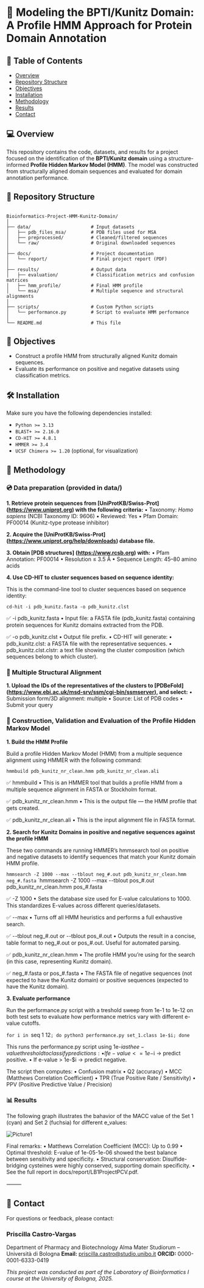 # 🧬 Modeling the BPTI/Kunitz Domain: A Profile HMM Approach for Protein Domain Annotation

## 📄 Table of Contents

- [Overview](#-overview)
- [Repository Structure](#-repository-structure)
- [Objectives](#-objectives)
- [Installation](#-installation)
- [Methodology](#-methodology)
- [Results](#-results)
- [Contact](#-contact)

## ‍💻 Overview

This repository contains the code, datasets, and results for a project focused on the identification of the **BPTI/Kunitz domain** using a structure-informed **Profile Hidden Markov Model (HMM)**. The model was constructed from structurally aligned domain sequences and evaluated for domain annotation performance.

## 📁 Repository Structure

```text

Bioinformatics-Project-HMM-Kunitz-Domain/
│
├── data/                      # Input datasets
│   ├── pdb_files_msa/         # PDB files used for MSA
│   ├── preprocessed/          # Cleaned/filtered sequences
│   └── raw/                   # Original downloaded sequences
│
├── docs/                      # Project documentation
│   └── report/                # Final project report (PDF)
│
├── results/                   # Output data
│   ├── evaluation/            # Classification metrics and confusion matrices
│   ├── hmm_profile/           # Final HMM profile
│   └── msa/                   # Multiple sequence and structural alignments
│
├── scripts/                   # Custom Python scripts
│   └── performance.py         # Script to evaluate HMM performance
│
└── README.md                  # This file
```

## 📌 Objectives

- Construct a profile HMM from structurally aligned Kunitz domain sequences.
- Evaluate its performance on positive and negative datasets using classification metrics.

## 🛠 Installation

Make sure you have the following dependencies installed:

- `Python >= 3.13`
- `BLAST+ >= 2.16.0`
- `CD-HIT >= 4.8.1`
- `HMMER >= 3.4`
- `UCSF Chimera >= 1.20` (optional, for visualization)

## 🚀 Methodology

### 💿 Data preparation (provided in data/)

**1. Retrieve protein sequences from [UniProtKB/Swiss-Prot] (https://www.uniprot.org) with the following criteria:**
  • Taxonomy: _Homo sapiens_ (NCBI Taxonomy ID: 9606)
  • Reviewed: Yes
  • Pfam Domain: PF00014 (Kunitz-type protease inhibitor)

**2. Acquire the [UniProtKB/Swiss-Prot] (https://www.uniprot.org/help/downloads) database file.**

**3. Obtain [PDB structures] (https://www.rcsb.org) with:**
  • Pfam Annotation: PF00014
  • Resolution ≤ 3.5 Å
  • Sequence Length: 45–80 amino acids

**4. Use CD-HIT to cluster sequences based on sequence identity:**

This is the command-line tool to cluster sequences based on sequence identity:

`cd-hit -i pdb_kunitz.fasta -o pdb_kunitz.clst`

✅ -i pdb_kunitz.fasta
  • Input file: a FASTA file (pdb_kunitz.fasta) containing protein sequences for Kunitz domains extracted from the PDB.

✅ -o pdb_kunitz.clst
  • Output file prefix.
  • CD-HIT will generate:
  • pdb_kunitz.clst: a FASTA file with the representative sequences.
  • pdb_kunitz.clst.clstr: a text file showing the cluster composition (which sequences belong to which cluster).

### 📏 Multiple Structural Alignment

**1. Upload the IDs of the representatives of the clusters to [PDBeFold] (https://www.ebi.ac.uk/msd-srv/ssm/cgi-bin/ssmserver), and select:** 
  • Submission form/3D alignment: multiple
  • Source: List of PDB codes
  • Submit your query

### 🔦 Construction, Validation and Evaluation of the Profile Hidden Markov Model

**1. Build the HMM Profile**

Build a profile Hidden Markov Model (HMM) from a multiple sequence alignment using HMMER with the following command:

`hmmbuild pdb_kunitz_nr_clean.hmm pdb_kunitz_nr_clean.ali`

✅ hmmbuild
  • This is an HMMER tool that builds a profile HMM from a multiple sequence alignment in FASTA or Stockholm format.

✅ pdb_kunitz_nr_clean.hmm
  • This is the output file — the HMM profile that gets created.

✅ pdb_kunitz_nr_clean.ali
  • This is the input alignment file in FASTA format.

**2. Search for Kunitz Domains in positive and negative sequences against the profile HMM**

These two commands are running HMMER’s hmmsearch tool on  positive and negative datasets to identify sequences that match your Kunitz domain HMM profile.

`hmmsearch -Z 1000 --max --tblout neg_#.out pdb_kunitz_nr_clean.hmm neg_#.fasta` 
`hmmsearch -Z 1000 --max --tblout pos_#.out pdb_kunitz_nr_clean.hmm pos_#.fasta

✅ -Z 1000
  • Sets the database size used for E-value calculations to 1000. This standardizes E-values across different queries/datasets.

✅ --max
  • Turns off all HMM heuristics and performs a full exhaustive search.
 
✅ --tblout neg_#.out or --tblout pos_#.out 
  • Outputs the result in a concise, table format to neg_#.out or pos_#.out. Useful for automated parsing.

✅ pdb_kunitz_nr_clean.hmm
  • The profile HMM you’re using for the search (in this case, representing Kunitz domain).

✅ neg_#.fasta or pos_#.fasta
  • The FASTA file of negative sequences (not expected to have the Kunitz domain) or positive sequences (expected to have the Kunitz domain).

**3. Evaluate performance**

Run the performance.py script with a treshold sweep from 1e-1 to 1e-12 on both test sets to evaluate how performance metrics vary with different e-value cutoffs.

`for i in `seq 1 12`; do python3 performance.py set_1.class 1e-$i; done`

This runs the performance.py script using 1e-$i as the e-value threshold to classify predictions:
  • If e-value <= 1e-$i  → predict positive.
  • If e-value > 1e-$i  → predict negative.

The script then computes:
  • Confusion matrix
  • Q2 (accuracy)
  • MCC (Matthews Correlation Coefficient)
  • TPR (True Positive Rate / Sensitivity)
  • PPV (Positive Predictive Value / Precision)

### 📊 Results

The following graph illustrates the bahavior of the MACC value of the Set 1 (cyan) and Set 2 (fuchsia) for different e_values:

![Picture1](https://github.com/user-attachments/assets/684c0878-4654-4174-8b32-d77698c7a319)

Final remarks:
• Matthews Correlation Coefficient (MCC): Up to 0.99
• Optimal threshold: E-value of 1e-05-1e-06 showed the best balance between sensitivity and specificity.
• Structural conservation: Disulfide-bridging cysteines were highly conserved, supporting domain specificity.
• See the full report in docs/report/LB1ProjectPCV.pdf.

⸻


## 📧 Contact

For questions or feedback, please contact:

### Priscilla Castro-Vargas
Department of Pharmacy and Biotechnology
Alma Mater Studiorum – Università di Bologna
**Email:** priscilla.castro@studio.unibo.it
**ORCID:** 0000-0001-6333-0419

_This project was conducted as part of the Laboratory of Bioinformatics I course at the University of Bologna, 2025._


